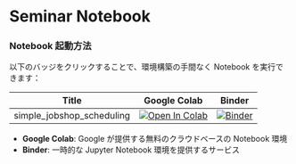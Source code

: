 # Seminar Notebook

### Notebook 起動方法

以下のバッジをクリックすることで、環境構築の手間なく Notebook を実行できます：

| Title                     | Google Colab | Binder |
| ------------------------- | ------------ | ------ |
| simple_jobshop_scheduling | [![Open In Colab](https://colab.research.google.com/assets/colab-badge.svg)](https://colab.research.google.com/github/Jij-Inc/JijHandson/blob/feature/jijzept-solver-seminar/seminar/simple_jobshop_scheduling.ipynb) | [![Binder](https://mybinder.org/badge_logo.svg)](https://mybinder.org/v2/gh/Jij-Inc/JijHandson/feature/jijzept-solver-seminar?filepath=seminar/simple_jobshop_scheduling.ipynb) |

- **Google Colab**: Google が提供する無料のクラウドベースの Notebook 環境
- **Binder**: 一時的な Jupyter Notebook 環境を提供するサービス
